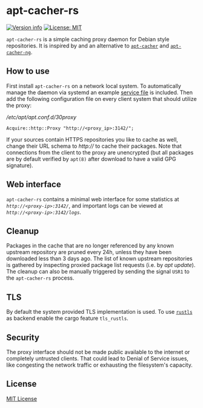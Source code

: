 # apt-cacher-rs

[![Version info](https://img.shields.io/crates/v/apt-cacher-rs.svg)](https://crates.io/crates/apt-cacher-rs)
[![License: MIT](https://img.shields.io/badge/License-MIT-blue.svg)](LICENSE?raw=true)

`apt-cacher-rs` is a simple caching proxy daemon for Debian style repositories.
It is inspired by and an alternative to [`apt-cacher`](https://salsa.debian.org/LeePen/apt-cacher) and [`apt-cacher-ng`](https://www.unix-ag.uni-kl.de/~bloch/acng/).

## How to use

First install `apt-cacher-rs` on a network local system.
To automatically manage the daemon via systemd an example [service file](apt-cacher-rs.service) is included.
Then add the following configuration file on every client system that should utilize the proxy:

*/etc/apt/apt.conf.d/30proxy*
```
Acquire::http::Proxy "http://<proxy_ip>:3142/";
```

If your sources contain HTTPS repositories you like to cache as well, change their URL schema to *http://* to cache their packages.
Note that connections from the client to the proxy are unencrypted (but all packages are by default verified by `apt(8)` after download to have a valid GPG signature).

## Web interface

`apt-cacher-rs` contains a minimal web interface for some statistics at *`http://<proxy-ip>:3142/`*, and important logs can be viewed at *`http://<proxy-ip>:3142/logs`*.

## Cleanup

Packages in the cache that are no longer referenced by any known upstream repository are pruned every 24h, unless they have been downloaded less than 3 days ago.
The list of known upstream repositories is gathered by inspecting proxied package list requests (i.e. by *apt update*).
The cleanup can also be manually triggered by sending the signal `USR1` to the `apt-cacher-rs` process.

## TLS

By default the system provided TLS implementation is used.
To use [`rustls`](https://github.com/rustls/rustls) as backend enable the cargo feature `tls_rustls`.

## Security

The proxy interface should not be made public available to the internet or completely untrusted clients.
That could lead to Denial of Service issues, like congesting the network traffic or exhausting the filesystem's capacity.

## License

[MIT License](LICENSE?raw=true)
